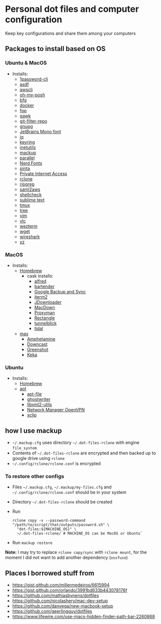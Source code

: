 # Personal dot files and computer configuration

Keep key configurations and share them among your computers

## Packages to install based on OS

### Ubuntu & MacOS

- Installs:
  - [1password-cli](https://support.1password.com/command-line/)
  - [asdf](https://github.com/asdf-vm/asdf)
  - [awscli](https://docs.aws.amazon.com/cli/latest/userguide/install-cliv2.html)
  - [oh-my-posh](https://ohmyposh.dev)
  - [bfg](https://rtyley.github.io/bfg-repo-cleaner/)
  - [docker](https://docs.docker.com/install/)
  - [fpp](https://github.com/facebook/PathPicker)
  - [gawk](https://www.gnu.org/software/gawk/)
  - [git-filter-repo](https://github.com/newren/git-filter-repo)
  - [gnupg](https://gnupg.org/)
  - [JetBrains Mono font](https://www.jetbrains.com/lp/mono/)
  - [jq](https://stedolan.github.io/jq/)
  - [keyring](https://pypi.org/project/keyring/)
  - [inetutils](https://www.gnu.org/software/inetutils/)
  - [mackup](https://github.com/lra/mackup)
  - [parallel](https://www.gnu.org/software/parallel/)
  - [Nerd Fonts](https://www.nerdfonts.com)
  - [pinta](https://pinta-project.com/pintaproject/pinta/)
  - [Private Internet Access](https://www.privateinternetaccess.com/pages/download)
  - [rclone](https://rclone.org/)
  - [ripgrep](https://github.com/BurntSushi/ripgrep)
  - [saml2aws](https://github.com/Versent/saml2aws)
  - [shellcheck](https://www.shellcheck.net/)
  - [sublime text](https://www.sublimetext.com/3)
  - [tmux](https://tmux.github.io/)
  - [tree](http://mama.indstate.edu/users/ice/tree/)
  - [vim](https://www.vim.org/)
  - [vlc](https://www.videolan.org/vlc/)
  - [wezterm](https://wezfurlong.org/wezterm/index.html)
  - [wget](https://www.gnu.org/software/wget/)
  - [wireshark](https://www.wireshark.org)
  - [xz](https://tukaani.org/xz/)

### MacOS

- Installs:
  - [Homebrew](https://brew.sh/)
    - cask installs:
      - [alfred](https://www.alfredapp.com/)
      - [bartender](https://www.macbartender.com/)
      - [Google Backup and Sync](https://www.google.com/drive/download/)
      - [iterm2](https://www.iterm2.com/)
      - [JDownloader](http://jdownloader.org/)
      - [MacDown](https://macdown.uranusjr.com/)
      - [Proxyman](https://proxyman.app/)
      - [Rectangle](https://rectangleapp.com/)
      - [tunnelblick](https://www.tunnelblick.net/)
      - [tidal](https://offer.tidal.com/download)
  - [mas](https://github.com/mas-cli/mas)
    - [Amphetamine](https://apps.apple.com/us/app/amphetamine/id937984704?mt=12)
    - [Downcast](http://www.downcastapp.com/)
    - [Greenshot](https://getgreenshot.org/downloads/)
    - [Keka](https://www.keka.io/en/)

### Ubuntu

- Installs:
  - [Homebrew](https://brew.sh)
  - [apt](https://wiki.debian.org/Apt)
    - [apt-file](https://wiki.debian.org/apt-file)
    - [ghostwriter](https://wereturtle.github.io/ghostwriter/)
    - [libxml2-utils](http://xmlsoft.org)
    - [Network Manager OpenVPN](https://gitlab.gnome.org/GNOME/NetworkManager-openvpn)
    - [xclip](https://github.com/astrand/xclip)

## how I use mackup

- `~/.mackup.cfg` uses directory `~/.dot-files-rclone` with engine `file_system`
- Contents of `~/.dot-files-rclone` are encrypted and then  backed up to google
  drive using `rclone`
- `~/.config/rclone/rclone.conf` is encrypted

### To restore other configs

- Files `~/.mackup.cfg`, `~/.mackup/my-files.cfg` and
  `~/.config/rclone/rclone.conf` should be in your system
- Directory `~/.dot-files-rclone` should be created
- Run

  ```shell
  rclone copy -v --password-command "/path/to/script/that/outputs/password.sh" \
    "dot-files:${MACHINE_OS}" \
    ~/.dot-files-rclone/ # MACHINE_OS can be MacOS or Ubuntu`
  ```

- Run `mackup restore`

**Note:** I may try to replace `rclone copy/sync` with `rclone mount`, for the
moment I did not want to add another dependency (`osxfuse`)

## Places I borrowed stuff from

- <https://gist.github.com/millermedeiros/6615994>
- <https://gist.github.com/orlando/3991bd633b443078176f>
- <https://github.com/mathiasbynens/dotfiles>
- <https://github.com/nicolashery/mac-dev-setup>
- <https://github.com/danvega/new-macbook-setup>
- <https://github.com/geerlingguy/dotfiles>
- <https://www.lifewire.com/use-macs-hidden-finder-path-bar-2260868>
